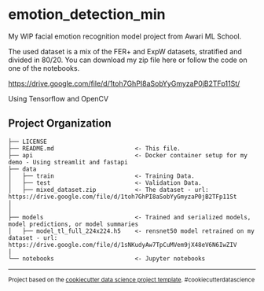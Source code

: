 emotion_detection_min
==============================

My WIP facial emotion recognition model project from Awari ML School.

The used dataset is a mix of the FER+ and ExpW datasets, stratified and divided in 80/20.
You can download my zip file here or follow the code on one of the notebooks.

https://drive.google.com/file/d/1toh7GhPI8aSobYyGmyzaP0jB2TFp11St/

Using Tensorflow and OpenCV

Project Organization
------------

    ├── LICENSE
    ├── README.md                       <- This file.
    ├── api                             <- Docker container setup for my demo - Using streamlit and fastapi
    ├── data
    │   ├── train                       <- Training Data.
    │   ├── test                        <- Validation Data.
    │   ├── mixed_dataset.zip           <- The dataset - url:  https://drive.google.com/file/d/1toh7GhPI8aSobYyGmyzaP0jB2TFp11St
    │
    │
    ├── models                          <- Trained and serialized models, model predictions, or model summaries
    │   ├── model_tl_full_224x224.h5    <- rensnet50 model retrained on my dataset - url: https://drive.google.com/file/d/1sNKudyAw7TpCuMVem9jX48eV6N6IwZIV
    |
    └── notebooks                       <- Jupyter notebooks

--------

<p><small>Project based on the <a target="_blank" href="https://drivendata.github.io/cookiecutter-data-science/">cookiecutter data science project template</a>. #cookiecutterdatascience</small></p>
